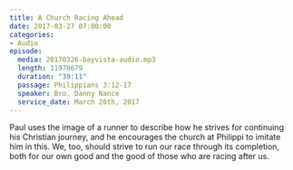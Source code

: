 ```yaml
---
title: A Church Racing Ahead
date: 2017-03-27 07:00:00
categories:
- Audio
episode:
  media: 20170326-bayvista-audio.mp3
  length: 11970679
  duration: "39:11"
  passage: Philippians 3:12-17
  speaker: Bro. Danny Nance
  service_date: March 26th, 2017
---
```

Paul uses the image of a runner to describe how he strives for continuing his Christian journey, and he encourages the church at Philippi to imitate him in this. We, too, should strive to run our race through its completion, both for our own good and the good of those who are racing after us.